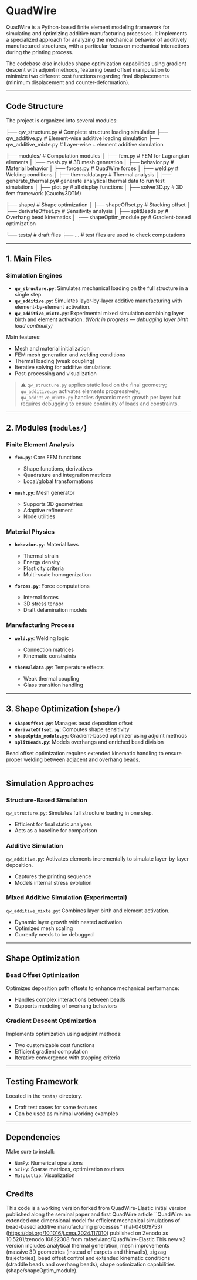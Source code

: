 # QuadWire

QuadWire is a Python-based finite element modeling framework for simulating and optimizing additive manufacturing processes. It implements a specialized approach for analyzing the mechanical behavior of additively manufactured structures, with a particular focus on mechanical interactions during the printing process.

The codebase also includes shape optimization capabilities using gradient descent with adjoint methods, featuring bead offset manipulation to minimize two different cost functions regarding final displacements (minimum displacement and counter-deformation).

---

## Code Structure

The project is organized into several modules:

├── qw_structure.py        # Complete structure loading simulation
├── qw_additive.py         # Element-wise additive loading simulation
├── qw_additive_mixte.py   # Layer-wise + element additive simulation

├── modules/               # Computation modules
│   ├── fem.py             # FEM for Lagrangian elements
│   ├── mesh.py            # 3D mesh generation
│   ├── behavior.py        # Material behavior
│   ├── forces.py          # QuadWire forces
│   ├── weld.py            # Welding conditions
│   ├── thermaldata.py     # Thermal analysis
│   ├── generate_thermal.py# generate analytical thermal data to run test simulations
│   ├── plot.py            # all display functions
│   ├── solver3D.py        # 3D fem framework (Cauchy3DTM)

├── shape/                 # Shape optimization
│   ├── shapeOffset.py     # Stacking offset
│   ├── derivateOffset.py  # Sensitivity analysis
│   ├── splitBeads.py      # Overhang bead kinematics
│   ├── shapeOptim_module.py # Gradient-based optimization

└── tests/                 # draft files
    ├── ...             # test files are used to check computations


---

## 1. Main Files

### Simulation Engines

- **`qw_structure.py`**: Simulates mechanical loading on the full structure in a single step.
- **`qw_additive.py`**: Simulates layer-by-layer additive manufacturing with element-by-element activation.
- **`qw_additive_mixte.py`**: Experimental mixed simulation combining layer birth and element activation. *(Work in progress — debugging layer birth load continuity)*

Main features:
- Mesh and material initialization
- FEM mesh generation and welding conditions
- Thermal loading (weak coupling)
- Iterative solving for additive simulations
- Post-processing and visualization

> ⚠️ `qw_structure.py` applies static load on the final geometry; `qw_additive.py` activates elements progressively; `qw_additive_mixte.py` handles dynamic mesh growth per layer but requires debugging to ensure continuity of loads and constraints.

---

## 2. Modules (`modules/`)

### Finite Element Analysis

- **`fem.py`**: Core FEM functions  
  - Shape functions, derivatives  
  - Quadrature and integration matrices  
  - Local/global transformations

- **`mesh.py`**: Mesh generator  
  - Supports 3D geometries  
  - Adaptive refinement  
  - Node utilities

### Material Physics

- **`behavior.py`**: Material laws  
  - Thermal strain  
  - Energy density  
  - Plasticity criteria  
  - Multi-scale homogenization

- **`forces.py`**: Force computations  
  - Internal forces  
  - 3D stress tensor  
  - Draft delamination models

### Manufacturing Process

- **`weld.py`**: Welding logic  
  - Connection matrices  
  - Kinematic constraints

- **`thermaldata.py`**: Temperature effects  
  - Weak thermal coupling  
  - Glass transition handling

---

## 3. Shape Optimization (`shape/`)

- **`shapeOffset.py`**: Manages bead deposition offset
- **`derivateOffset.py`**: Computes shape sensitivity
- **`shapeOptim_module.py`**: Gradient-based optimizer using adjoint methods
- **`splitBeads.py`**: Models overhangs and enriched bead division

Bead offset optimization requires extended kinematic handling to ensure proper welding between adjacent and overhang beads.

---

## Simulation Approaches

### Structure-Based Simulation

`qw_structure.py`: Simulates full structure loading in one step.

- Efficient for final static analyses
- Acts as a baseline for comparison

### Additive Simulation

`qw_additive.py`: Activates elements incrementally to simulate layer-by-layer deposition.

- Captures the printing sequence
- Models internal stress evolution

### Mixed Additive Simulation (Experimental)

`qw_additive_mixte.py`: Combines layer birth and element activation.

- Dynamic layer growth with nested activation
- Optimized mesh scaling
- Currently needs to be debugged

---

## Shape Optimization

### Bead Offset Optimization

Optimizes deposition path offsets to enhance mechanical performance:

- Handles complex interactions between beads
- Supports modeling of overhang behaviors

### Gradient Descent Optimization

Implements optimization using adjoint methods:

- Two customizable cost functions
- Efficient gradient computation
- Iterative convergence with stopping criteria

---

## Testing Framework

Located in the `tests/` directory.

- Draft test cases for some features
- Can be used as minimal working examples

---

## Dependencies

Make sure to install:

- `NumPy`: Numerical operations
- `SciPy`: Sparse matrices, optimization routines
- `Matplotlib`: Visualization
                                                  
## Credits
This code is a working version forked from QuadWire-Elastic initial version published along the seminal paper and first QuadWire article
``QuadWire: an extended one dimensional model for efficient mechanical simulations of bead-based additive manufacturing processes'' (hal-04609753)(https://doi.org/10.1016/j.cma.2024.117010)
published on Zenodo as 10.5281/zenodo.10822308 from rafaelviano/QuadWire-Elastic
This new v2 version includes analytical thermal generation,
mesh improvements (massive 3D geometries (instead of carpets and thinwalls), zigzag trajectories),
bead offset control and extended kinematic conditions (straddle beads and overhang beads),
shape optimization capabilities (shape/shapeOptim_module).